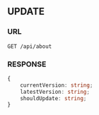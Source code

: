 
## UPDATE


### URL
```
GET /api/about
```


### RESPONSE
```typescript
{
    currentVersion: string;
    latestVersion: string;
    shouldUpdate: string;
}
```
